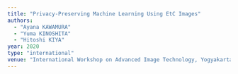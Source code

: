 ```yaml
---
title: "Privacy-Preserving Machine Learning Using EtC Images"
authors:
  - "Ayana KAWAMURA"
  - "Yuma KINOSHITA"
  - "Hitoshi KIYA"
year: 2020
type: "international"
venue: "International Workshop on Advanced Image Technology, Yogyakarta, Indonesia, 2020-01-05."
---
```


